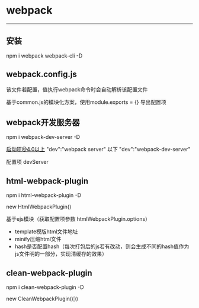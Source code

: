 <!--
 * @Author: LimingQi
 * @Date: 2021-03-03 21:29:14
 * @LastEditTime: 2021-03-04 00:00:07
 * @LastEditors: LimingQi
 * @Description: webpack笔记
 * @FilePath: /notes/webpack/webpack.note.md
 * Github: https://github.com/Qolim
-->


# webpack  
---

## 安装  

 npm i webpack webpack-cli -D  


## webpack.config.js  

 该文件若配置，值执行webpack命令时会自动解析该配置文件  

 基于common.js的模块化方案，使用module.exports = {} 导出配置项  


## webpack开发服务器  

 npm i webpack-dev-server -D  

 启动项@4.0以上 "dev":"webpack server" 以下 "dev":"webpack-dev-server"

 配置项 devServer  


## html-webpack-plugin  

  npm i html-webpack-plugin -D

  new HtmlWebpackPlugin()

  基于ejs模块（获取配置项参数 htmlWebpackPlugin.options）

  * template模版html文件地址
  * minify压缩html文件
  * hash是否配置hash（每次打包后的js若有改动，则会生成不同的hash值作为js文件明的一部分，实现清缓存的效果）


## clean-webpack-plugin

 npm i clean-webpack-plugin -D

 new CleanWebpackPlugin({})